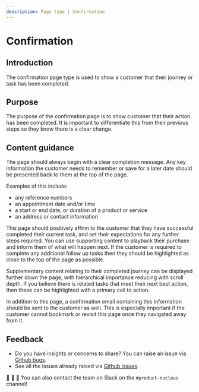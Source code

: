 ```yaml
---
description: Page type | Confirmation
---
```


# Confirmation

## Introduction

The confirmation page type is used to show a customer that their journey or task has been completed.

## Purpose

The purpose of the confirmation page is to show customer that their action has been completed. It is important to differentiate this from their previous steps so they know there is a clear change.

## Content guidance

The page should always begin with a clear completion message. Any key information the customer needs to remember or save for a later date should be presented back to them at the top of the page. 

Examples of this include:

* any reference numbers
* an appointment date and/or time
* a start or end date, or duration of a product or service
* an address or contact information

This page should positively affirm to the customer that they have successful completed their current task, and set their expectations for any further steps required. You can use supporting content to playback their purchase and inform them of what will happen next. If the customer is required to complete any additional follow up tasks then they should be highlighted as close to the top of the page as possible.

Supplementary content relating to their completed journey can be displayed further down the page, with hierarchical importance reducing with scroll depth. If you believe there is related tasks that meet their next best action, then these can be highlighted with a primary call to action.

In addition to this page, a confirmation email containing this information should be sent to the customer as well. This is especially important if the customer cannot bookmark or revisit this page once they navigated away from it.

## Feedback

* Do you have insights or concerns to share? You can raise an issue via [Github bugs](https://github.com/ConnectedHomes/nucleus/issues/new?assignees=&labels=Bug&template=a--bug-report.md&title=[bug]%20[page-type-confirmation]).
* See all the issues already raised via [Github issues](https://github.com/connectedHomes/nucleus/issues?utf8=%E2%9C%93&q=is%3Aopen+is%3Aissue+label%3ABug+[page-type-confirmation]).

💩 🎉 🦄 You can also contact the team on Slack on the `#product-nucleus` channel!
